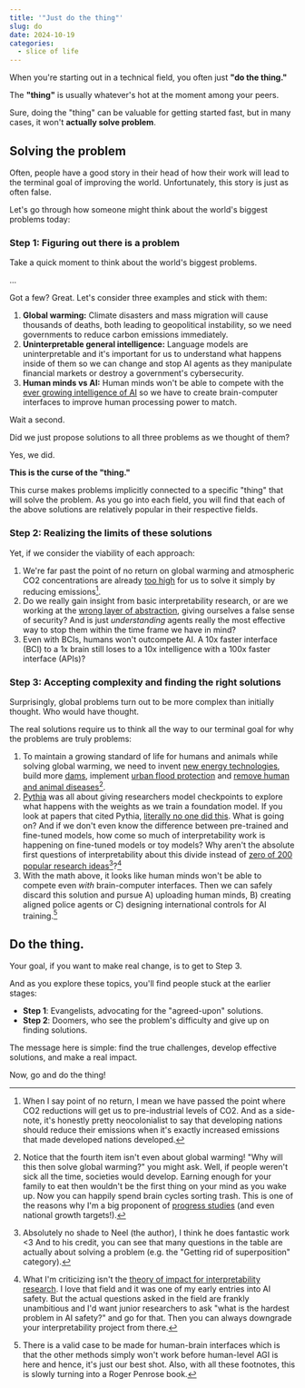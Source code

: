 ```yaml
---
title: '"Just do the thing"'
slug: do
date: 2024-10-19
categories:
  - slice of life
---
```

When you're starting out in a technical field, you often just **"do the thing."**

The **"thing"** is usually whatever's hot at the moment among your peers.

Sure, doing the "thing" can be valuable for getting started fast, but in many cases, it won't **actually solve problem**.

## Solving the problem

Often, people have a good story in their head of how their work will lead to the terminal goal of improving the world. Unfortunately, this story is just as often false.

Let's go through how someone might think about the world's biggest problems today:

### Step 1: Figuring out there is a problem

Take a quick moment to think about the world's biggest problems.

...

Got a few? Great. Let's consider three examples and stick with them:
1. **Global warming:** Climate disasters and mass migration will cause thousands of deaths, both leading to geopolitical instability, so we need governments to reduce carbon emissions immediately.
2. **Uninterpretable general intelligence:** Language models are uninterpretable and it's important for us to understand what happens inside of them so we can change and stop AI agents as they manipulate financial markets or destroy a government's cybersecurity.
3. **Human minds vs AI:** Human minds won't be able to compete with the [ever growing intelligence of AI](https://epochai.org/) so we have to create brain-computer interfaces to improve human processing power to match.

Wait a second.

Did we just propose solutions to all three problems as we thought of them?

Yes, we did.

**This is the curse of the "thing."** 

This curse makes problems implicitly connected to a specific "thing" that will solve the problem. As you go into each field, you will find that each of the above solutions are relatively popular in their respective fields.
### Step 2: Realizing the limits of these solutions

Yet, if we consider the viability of each approach:
1. We're far past the point of no return on global warming and atmospheric CO2 concentrations are already [too high](https://www.climate.gov/news-features/understanding-climate/climate-change-atmospheric-carbon-dioxide) for us to solve it simply by reducing emissions[^4].
2. Do we really gain insight from basic interpretability research, or are we working at the [wrong layer of abstraction](https://cyborgism.wiki/), giving ourselves a false sense of security? And is just *understanding* agents really the most effective way to stop them within the time frame we have in mind?
3. Even with BCIs, humans won't outcompete AI. A 10x faster interface (BCI) to a 1x brain still loses to a 10x intelligence with a 100x faster interface (APIs)?

[^4]: When I say point of no return, I mean we have passed the point where CO2 reductions will get us to pre-industrial levels of CO2. And as a side-note, it's honestly pretty neocolonialist to say that developing nations should reduce their emissions when it's exactly increased emissions that made developed nations developed.
### Step 3: Accepting complexity and finding the right solutions

Surprisingly, global problems turn out to be more complex than initially thought. Who would have thought.

The real solutions require us to think all the way to our terminal goal for why the problems are truly problems:
1. To maintain a growing standard of life for humans and animals while solving global warming, we need to invent [new energy technologies](https://www.copenhagenatomics.com/), build more [dams](https://youtu.be/25LW_PG2ZuI), implement [urban flood protection](https://youtu.be/G8TwlnzErV8) and [remove human and animal diseases](https://worksinprogress.co/issue/the-ultra-selfish-gene/)[^8].
2. [Pythia](https://arxiv.org/abs/2304.01373) was all about giving researchers model checkpoints to explore what happens with the weights as we train a foundation model. If you look at papers that cited Pythia, [literally no one did this](https://scholar.google.com/scholar?cites=14127511396791067241&as_sdt=2005&sciodt=0,5&hl=en&oi=gsb). What is going on? And if we don't even know the difference between pre-trained and fine-tuned models, how come so much of interpretability work is happening on fine-tuned models or toy models? Why aren't the absolute first questions of interpretability about this divide instead of [zero of 200 popular research ideas](https://docs.google.com/spreadsheets/u/1/d/1oOdrQ80jDK-aGn-EVdDt3dg65GhmzrvBWzJ6MUZB8n4/edit)[^5]?[^6]
3. With the math above, it looks like human minds won't be able to compete even *with* brain-computer interfaces. Then we can safely discard this solution and pursue A) uploading human minds, B) creating aligned police agents or C) designing international controls for AI training.[^7]

[^8]: Notice that the fourth item isn't even about global warming! "Why will this then solve global warming?" you might ask. Well, if people weren't sick all the time, societies would develop. Earning enough for your family to eat then wouldn't be the first thing on your mind as you wake up. Now you can happily spend brain cycles sorting trash. This is one of the reasons why I'm a big proponent of [progress studies](https://www.theatlantic.com/science/archive/2019/07/we-need-new-science-progress/594946/) (and even national growth targets!).

## Do the thing.

Your goal, if you want to make real change, is to get to Step 3.

And as you explore these topics, you'll find people stuck at the earlier stages:

- **Step 1**: Evangelists, advocating for the "agreed-upon" solutions.
- **Step 2**: Doomers, who see the problem's difficulty and give up on finding solutions.

The message here is simple: find the true challenges, develop effective solutions, and make a real impact.

Now, go and do the thing!


[^7]: There is a valid case to be made for human-brain interfaces which is that the other methods simply won't work before human-level AGI is here and hence, it's just our best shot. Also, with all these footnotes, this is slowly turning into a Roger Penrose book.
[^5]: Absolutely no shade to Neel (the author), I think he does fantastic work <3 And to his credit, you can see that many questions in the table are actually about solving a problem (e.g. the "Getting rid of superposition" category).
[^6]: What I'm criticizing isn't the [theory of impact for interpretability research](https://www.alignmentforum.org/posts/LNA8mubrByG7SFacm/against-almost-every-theory-of-impact-of-interpretability-1). I love that field and it was one of my early entries into AI safety. But the actual questions asked in the field are frankly unambitious and I'd want junior researchers to ask "what is the hardest problem in AI safety?" and go for that. Then you can always downgrade your interpretability project from there.
